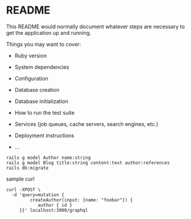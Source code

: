 # README

This README would normally document whatever steps are necessary to get the
application up and running.

Things you may want to cover:

* Ruby version

* System dependencies

* Configuration

* Database creation

* Database initialization

* How to run the test suite

* Services (job queues, cache servers, search engines, etc.)

* Deployment instructions

* ...
```
rails g model Author name:string
rails g model Blog title:string content:text author:references
rails db:migrate
```
sample curl
```
curl -XPOST \
  -d 'query=mutation {
         createAuthor(input: {name: "foobar"}) {
            author { id }
     }}' localhost:3000/graphql

```
